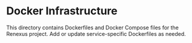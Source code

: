 # Docker Infrastructure

This directory contains Dockerfiles and Docker Compose files for the Renexus project. Add or update service-specific Dockerfiles as needed.
